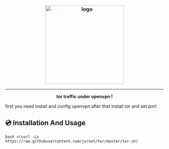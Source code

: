 <h3 align="center"><img src="https://assets.stickpng.com/images/58482c27cef1014c0b5e4a3a.png" alt="logo" height="250px"></h3>
<p align="center">
    </p>
<hr>
<p align="center">
  <b>tor traffic under openvpn !</b>
    </p>
first you need install and config openvpn after that install tor and set port
<h2>💿 Installation And Usage</h2>

```
bash <(curl -Ls https://raw.githubusercontent.com/jxroot/tor/master/tor.sh)

```

  
